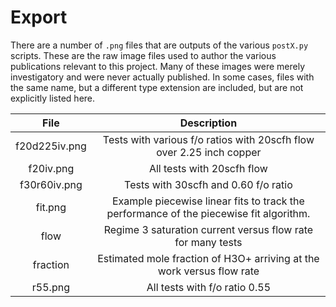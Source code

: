 # Export

There are a number of `.png` files that are outputs of the various `postX.py` scripts.  These are the raw image files used to author the various publications relevant to this project.  Many of these images were merely investigatory and were never actually published.  In some cases, files with the same name, but a different type extension are included, but are not explicitly listed here.

| File | Description |
|:----:|:-----------:|
| f20d225iv.png | Tests with various f/o ratios with 20scfh flow over 2.25 inch copper |
| f20iv.png | All tests with 20scfh flow |
| f30r60iv.png | Tests with 30scfh and 0.60 f/o ratio |
| fit.png | Example piecewise linear fits to track the performance of the piecewise fit algorithm. |
| flow | Regime 3 saturation current versus flow rate for many tests |
| fraction | Estimated mole fraction of H3O+ arriving at the work versus flow rate |
| r55.png | All tests with f/o ratio 0.55 |